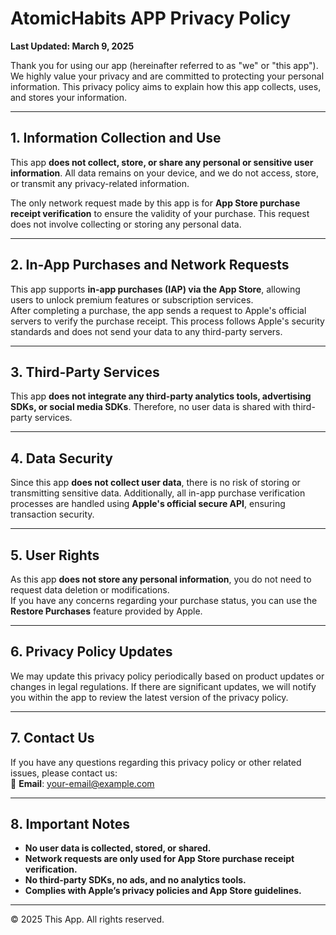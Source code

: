 # AtomicHabits APP Privacy Policy

**Last Updated: March 9, 2025**  

Thank you for using our app (hereinafter referred to as "we" or "this app"). We highly value your privacy and are committed to protecting your personal information. This privacy policy aims to explain how this app collects, uses, and stores your information.  

---

## 1. Information Collection and Use
This app **does not collect, store, or share any personal or sensitive user information**. All data remains on your device, and we do not access, store, or transmit any privacy-related information.  

The only network request made by this app is for **App Store purchase receipt verification** to ensure the validity of your purchase. This request does not involve collecting or storing any personal data.

---

## 2. In-App Purchases and Network Requests
This app supports **in-app purchases (IAP) via the App Store**, allowing users to unlock premium features or subscription services.  
After completing a purchase, the app sends a request to Apple's official servers to verify the purchase receipt. This process follows Apple's security standards and does not send your data to any third-party servers.

---

## 3. Third-Party Services
This app **does not integrate any third-party analytics tools, advertising SDKs, or social media SDKs**. Therefore, no user data is shared with third-party services.

---

## 4. Data Security
Since this app **does not collect user data**, there is no risk of storing or transmitting sensitive data. Additionally, all in-app purchase verification processes are handled using **Apple's official secure API**, ensuring transaction security.

---

## 5. User Rights
As this app **does not store any personal information**, you do not need to request data deletion or modifications.  
If you have any concerns regarding your purchase status, you can use the **Restore Purchases** feature provided by Apple.

---

## 6. Privacy Policy Updates
We may update this privacy policy periodically based on product updates or changes in legal regulations. If there are significant updates, we will notify you within the app to review the latest version of the privacy policy.  

---

## 7. Contact Us
If you have any questions regarding this privacy policy or other related issues, please contact us:  
📧 **Email**: your-email@example.com

---

## 8. Important Notes
- **No user data is collected, stored, or shared.**
- **Network requests are only used for App Store purchase receipt verification.**
- **No third-party SDKs, no ads, and no analytics tools.**
- **Complies with Apple’s privacy policies and App Store guidelines.**

---
© 2025 This App. All rights reserved.

